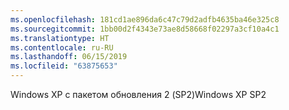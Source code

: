 ```yaml
---
ms.openlocfilehash: 181cd1ae896da6c47c79d2adfb4635ba46e325c8
ms.sourcegitcommit: 1bb00d2f4343e73ae8d58668f02297a3cf10a4c1
ms.translationtype: HT
ms.contentlocale: ru-RU
ms.lasthandoff: 06/15/2019
ms.locfileid: "63875653"
---
```

<span data-ttu-id="3dd8c-101">Windows XP с пакетом обновления 2 (SP2)</span><span class="sxs-lookup"><span data-stu-id="3dd8c-101">Windows XP SP2</span></span>